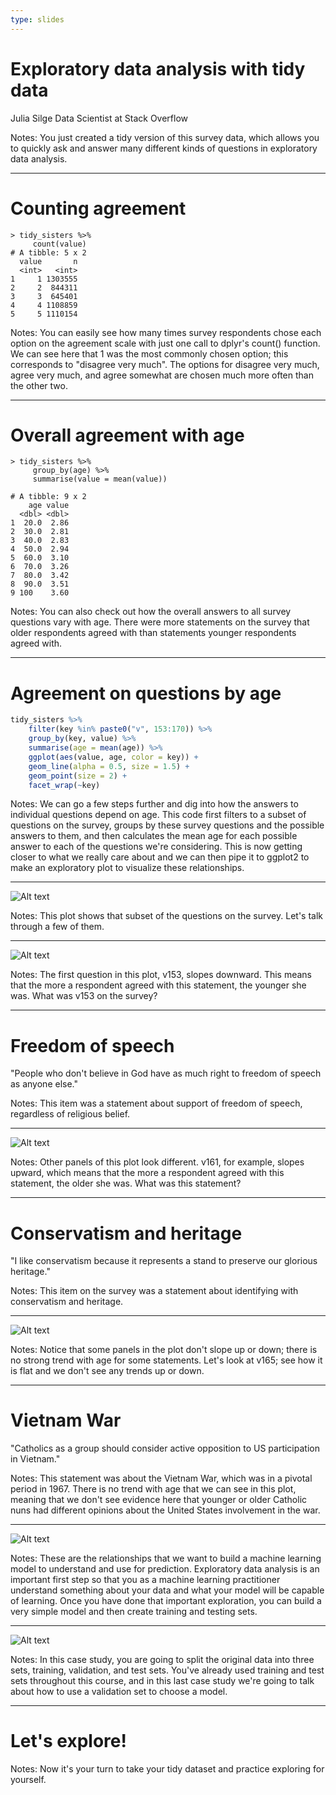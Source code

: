 ```yaml
---
type: slides
---
```


# Exploratory data analysis with tidy data

Julia Silge
Data Scientist at Stack Overflow

Notes: You just created a tidy version of this survey data, which allows you to quickly ask and answer many different kinds of questions in exploratory data analysis.

---

# Counting agreement

```out
> tidy_sisters %>%
     count(value)
# A tibble: 5 x 2
  value       n
  <int>   <int>
1     1 1303555
2     2  844311
3     3  645401
4     4 1108859
5     5 1110154
```

Notes: You can easily see how many times survey respondents chose each option on the agreement scale with just one call to dplyr's count() function. We can see here that 1 was the most commonly chosen option; this corresponds to "disagree very much". The options for disagree very much, agree very much, and agree somewhat are chosen much more often than the other two.

---

# Overall agreement with age

```out
> tidy_sisters %>%
     group_by(age) %>%
     summarise(value = mean(value))

# A tibble: 9 x 2
    age value
  <dbl> <dbl>
1  20.0  2.86
2  30.0  2.81
3  40.0  2.83
4  50.0  2.94
5  60.0  3.10
6  70.0  3.26
7  80.0  3.42
8  90.0  3.51
9 100    3.60
```

Notes: You can also check out how the overall answers to all survey questions vary with age. There were more statements on the survey that older respondents agreed with than statements younger respondents agreed with.

---

# Agreement on questions by age

```r
tidy_sisters %>%
    filter(key %in% paste0("v", 153:170)) %>%
    group_by(key, value) %>%
    summarise(age = mean(age)) %>%
    ggplot(aes(value, age, color = key)) +
    geom_line(alpha = 0.5, size = 1.5) +
    geom_point(size = 2) +
    facet_wrap(~key)
```

Notes: We can go a few steps further and dig into how the answers to individual questions depend on age. This code first filters to a subset of questions on the survey, groups by these survey questions and the possible answers to them, and then calculates the mean age for each possible answer to each of the questions we're considering. This is now getting closer to what we really care about and we can then pipe it to ggplot2 to make an exploratory plot to visualize these relationships.

---

![Alt text](https://github.com/juliasilge/supervised-ML-case-studies-course/blob/master/img/plots-for-ml-case-studies.001.png?raw=true)

Notes: This plot shows that subset of the questions on the survey. Let's talk through a few of them. 

---

![Alt text](https://github.com/juliasilge/supervised-ML-case-studies-course/blob/master/img/plots-for-ml-case-studies.002.png?raw=true)

Notes: The first question in this plot, v153, slopes downward. This means that the more a respondent agreed with this statement, the younger she was. What was v153 on the survey?

---

# Freedom of speech

"People who don't believe in God have as much right to freedom of speech as anyone else."

Notes: This item was a statement about support of freedom of speech, regardless of religious belief.

---

![Alt text](https://github.com/juliasilge/supervised-ML-case-studies-course/blob/master/img/plots-for-ml-case-studies.003.png?raw=true)

Notes: Other panels of this plot look different. v161, for example, slopes upward, which means that the more a respondent agreed with this statement, the older she was. What was this statement?

---

# Conservatism and heritage

"I like conservatism because it represents a stand to preserve our glorious heritage."

Notes: This item on the survey was a statement about identifying with conservatism and heritage.

---

![Alt text](https://github.com/juliasilge/supervised-ML-case-studies-course/blob/master/img/plots-for-ml-case-studies.004.png?raw=true)

Notes: Notice that some panels in the plot don't slope up or down; there is no strong trend with age for some statements. Let's look at v165; see how it is flat and we don't see any trends up or down.

---

# Vietnam War

"Catholics as a group should consider active opposition to US participation in Vietnam."

Notes: This statement was about the Vietnam War, which was in a pivotal period in 1967. There is no trend with age that we can see in this plot, meaning that we don't see evidence here that younger or older Catholic nuns had different opinions about the United States involvement in the war.

---

![Alt text](https://github.com/juliasilge/supervised-ML-case-studies-course/blob/master/img/plots-for-ml-case-studies.001.png?raw=true)

Notes: These are the relationships that we want to build a machine learning model to understand and use for prediction. Exploratory data analysis is an important first step so that you as a machine learning practitioner understand something about your data and what your model will be capable of learning. Once you have done that important exploration, you can build a very simple model and then create training and testing sets.

---

![Alt text](https://github.com/juliasilge/supervised-ML-case-studies-course/blob/master/img/validation.png?raw=true)

Notes: In this case study, you are going to split the original data into three sets, training, validation, and test sets. You've already used training and test sets throughout this course, and in this last case study we're going to talk about how to use a validation set to choose a model.

---

# Let's explore!

Notes: Now it's your turn to take your tidy dataset and practice exploring for yourself.








